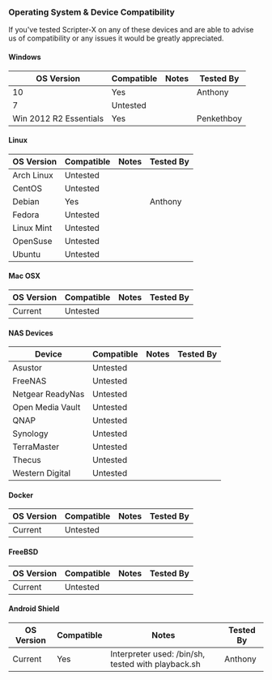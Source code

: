 ### Operating System & Device Compatibility

<p>If you've tested Scripter-X on any of these devices and are able to advise us of compatibility or any issues it would be greatly appreciated.</p>

#### Windows
OS Version | Compatible | Notes | Tested By
---------- | ---------- | ----- | ---------
10 | Yes  | | Anthony
7 | Untested | | 
Win 2012 R2 Essentials | Yes | | Penkethboy

#### Linux
OS Version | Compatible | Notes | Tested By
---------- | ---------- | ----- | ---------
Arch Linux | Untested  
CentOS | Untested
Debian | Yes | | Anthony
Fedora | Untested
Linux Mint | Untested
OpenSuse | Untested
Ubuntu | Untested

#### Mac OSX
OS Version | Compatible | Notes | Tested By
---------- | ---------- | ----- | ---------
Current | Untested  

#### NAS Devices
Device | Compatible | Notes | Tested By
------ | ---------- | ----- | ---------
Asustor | Untested  
FreeNAS | Untested  
Netgear ReadyNas | Untested  
Open Media Vault | Untested  
QNAP | Untested  
Synology | Untested  
TerraMaster | Untested  
Thecus | Untested  
Western Digital | Untested  

#### Docker
OS Version | Compatible | Notes | Tested By
---------- | ---------- | ----- | ---------
Current | Untested  

#### FreeBSD
OS Version | Compatible | Notes | Tested By
---------- | ---------- | ----- | ---------
Current | Untested  

#### Android Shield

OS Version | Compatible | Notes | Tested By
---------- | ---------- | ----- | ---------
Current | Yes | Interpreter used: /bin/sh, tested with playback.sh | Anthony  
